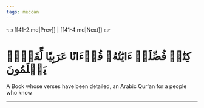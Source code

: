 ```yaml
---
tags: meccan
---
```


👈 [[41-2.md|Prev]] | [[41-4.md|Next]] 👉

# كِتَٰبٞ فُصِّلَتۡ ءَايَٰتُهُۥ قُرۡءَانًا عَرَبِيّٗا لِّقَوۡمٖ يَعۡلَمُونَ

A Book whose verses have been detailed, an Arabic Qur'an for a people who know

---

